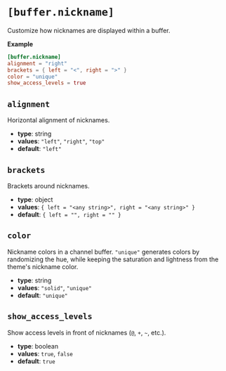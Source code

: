 # `[buffer.nickname]`

Customize how nicknames are displayed within a buffer.

**Example**

```toml
[buffer.nickname]
alignment = "right" 
brackets = { left = "<", right = ">" }
color = "unique"
show_access_levels = true
```

## `alignment`

Horizontal alignment of nicknames.

- **type**: string
- **values**: `"left"`, `"right"`, `"top"`
- **default**: `"left"`

## `brackets`

Brackets around nicknames. 

- **type**: object
- **values**: `{ left = "<any string>", right = "<any string>" }`
- **default**: `{ left = "", right = "" }`

## `color`
Nickname colors in a channel buffer. `"unique"` generates colors by randomizing the hue, while keeping the saturation and lightness from the theme's nickname color.

- **type**: string
- **values**: `"solid"`, `"unique"`
- **default**: `"unique"`

## `show_access_levels`

Show access levels in front of nicknames (`@`, `+`, `~`, etc.).

- **type**: boolean
- **values**: `true`, `false`
- **default**: `true`